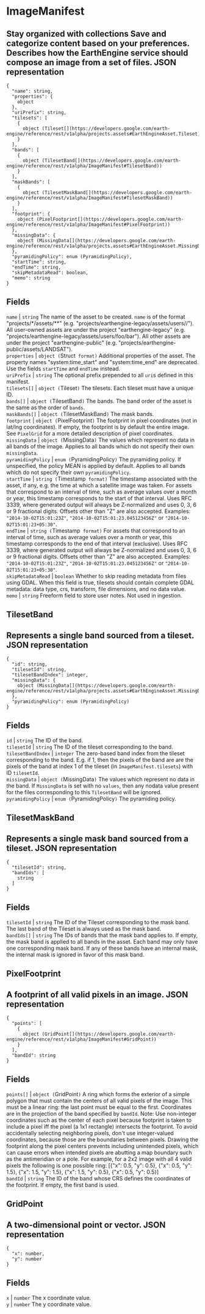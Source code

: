  
#  ImageManifest
Stay organized with collections  Save and categorize content based on your preferences. 
Describes how the EarthEngine service should compose an image from a set of files.
JSON representation  
---  
```
{
  "name": string,
  "properties": {
    object
  },
  "uriPrefix": string,
  "tilesets": [
    {
      object (Tileset[](https://developers.google.com/earth-engine/reference/rest/v1alpha/projects.assets#EarthEngineAsset.Tileset))
    }
  ],
  "bands": [
    {
      object (TilesetBand[](https://developers.google.com/earth-engine/reference/rest/v1alpha/ImageManifest#TilesetBand))
    }
  ],
  "maskBands": [
    {
      object (TilesetMaskBand[](https://developers.google.com/earth-engine/reference/rest/v1alpha/ImageManifest#TilesetMaskBand))
    }
  ],
  "footprint": {
    object (PixelFootprint[](https://developers.google.com/earth-engine/reference/rest/v1alpha/ImageManifest#PixelFootprint))
  },
  "missingData": {
    object (MissingData[](https://developers.google.com/earth-engine/reference/rest/v1alpha/projects.assets#EarthEngineAsset.MissingData))
  },
  "pyramidingPolicy": enum (PyramidingPolicy),
  "startTime": string,
  "endTime": string,
  "skipMetadataRead": boolean,
  "memo": string
}
```
  
Fields  
---  
`name` |  `string` The name of the asset to be created. `name` is of the format "projects/*/assets/**" (e.g. "projects/earthengine-legacy/assets/users//"). All user-owned assets are under the project "earthengine-legacy" (e.g. "projects/earthengine-legacy/assets/users/foo/bar"). All other assets are under the project "earthengine-public" (e.g. "projects/earthengine-public/assets/LANDSAT").  
`properties` |  `object (`Struct[](https://protobuf.dev/reference/protobuf/google.protobuf/#struct)` format)` Additional properties of the asset. The property names "system:time_start" and "system:time_end" are deprecated. Use the fields `startTime` and `endTime` instead.  
`uriPrefix` |  `string` The optional prefix prepended to all `uri`s defined in this manifest.  
`tilesets[]` |  `object (`Tileset[](https://developers.google.com/earth-engine/reference/rest/v1alpha/projects.assets#EarthEngineAsset.Tileset)`)` The tilesets. Each tileset must have a unique ID.  
`bands[]` |  `object (`TilesetBand[](https://developers.google.com/earth-engine/reference/rest/v1alpha/ImageManifest#TilesetBand)`)` The bands. The band order of the asset is the same as the order of `bands`.  
`maskBands[]` |  `object (`TilesetMaskBand[](https://developers.google.com/earth-engine/reference/rest/v1alpha/ImageManifest#TilesetMaskBand)`)` The mask bands.  
`footprint` |  `object (`PixelFootprint[](https://developers.google.com/earth-engine/reference/rest/v1alpha/ImageManifest#PixelFootprint)`)` The footprint in pixel coordinates (not in lat/lng coordinates). If empty, the footprint is by default the entire image. See `PixelGrid` for a more detailed description of pixel coordinates.  
`missingData` |  `object (`MissingData[](https://developers.google.com/earth-engine/reference/rest/v1alpha/projects.assets#EarthEngineAsset.MissingData)`)` The values which represent no data in all bands of the image. Applies to all bands which do not specify their own `missingData`.  
`pyramidingPolicy` |  `enum (`PyramidingPolicy`)` The pyramiding policy. If unspecified, the policy MEAN is applied by default. Applies to all bands which do not specify their own `pyramidingPolicy`.  
`startTime` |  `string (`Timestamp[](https://protobuf.dev/reference/protobuf/google.protobuf/#timestamp)` format)` The timestamp associated with the asset, if any, e.g. the time at which a satellite image was taken. For assets that correspond to an interval of time, such as average values over a month or year, this timestamp corresponds to the start of that interval. Uses RFC 3339, where generated output will always be Z-normalized and uses 0, 3, 6 or 9 fractional digits. Offsets other than "Z" are also accepted. Examples: `"2014-10-02T15:01:23Z"`, `"2014-10-02T15:01:23.045123456Z"` or `"2014-10-02T15:01:23+05:30"`.  
`endTime` |  `string (`Timestamp[](https://protobuf.dev/reference/protobuf/google.protobuf/#timestamp)` format)` For assets that correspond to an interval of time, such as average values over a month or year, this timestamp corresponds to the end of that interval (exclusive). Uses RFC 3339, where generated output will always be Z-normalized and uses 0, 3, 6 or 9 fractional digits. Offsets other than "Z" are also accepted. Examples: `"2014-10-02T15:01:23Z"`, `"2014-10-02T15:01:23.045123456Z"` or `"2014-10-02T15:01:23+05:30"`.  
`skipMetadataRead` |  `boolean` Whether to skip reading metadata from files using GDAL. When this field is true, tilesets should contain complete GDAL metadata: data type, crs, transform, file dimensions, and no data value.  
`memo` |  `string` Freeform field to store user notes. Not used in ingestion.  
## TilesetBand
Represents a single band sourced from a tileset.
JSON representation  
---  
```
{
  "id": string,
  "tilesetId": string,
  "tilesetBandIndex": integer,
  "missingData": {
    object (MissingData[](https://developers.google.com/earth-engine/reference/rest/v1alpha/projects.assets#EarthEngineAsset.MissingData))
  },
  "pyramidingPolicy": enum (PyramidingPolicy)
}
```
  
Fields  
---  
`id` |  `string` The ID of the band.  
`tilesetId` |  `string` The ID of the tileset corresponding to the band.  
`tilesetBandIndex` |  `integer` The zero-based band index from the tileset corresponding to the band. E.g. if 1, then the pixels of the band are are the pixels of the band at index 1 of the tileset (in `ImageManifest.tilesets`) with ID `tilesetId`.  
`missingData` |  `object (`MissingData[](https://developers.google.com/earth-engine/reference/rest/v1alpha/projects.assets#EarthEngineAsset.MissingData)`)` The values which represent no data in the band. If `MissingData` is set with no `values`, then any nodata value present for the files corresponding to this `TilesetBand` will be ignored.  
`pyramidingPolicy` |  `enum (`PyramidingPolicy`)` The pyramiding policy.  
## TilesetMaskBand
Represents a single mask band sourced from a tileset.
JSON representation  
---  
```
{
  "tilesetId": string,
  "bandIds": [
    string
  ]
}
```
  
Fields  
---  
`tilesetId` |  `string` The ID of the Tileset corresponding to the mask band. The last band of the Tileset is always used as the mask band.  
`bandIds[]` |  `string` The IDs of bands that the mask band applies to. If empty, the mask band is applied to all bands in the asset. Each band may only have one corresponding mask band. If any of these bands have an internal mask, the internal mask is ignored in favor of this mask band.  
## PixelFootprint
A footprint of all valid pixels in an image.
JSON representation  
---  
```
{
  "points": [
    {
      object (GridPoint[](https://developers.google.com/earth-engine/reference/rest/v1alpha/ImageManifest#GridPoint))
    }
  ],
  "bandId": string
}
```
  
Fields  
---  
`points[]` |  `object (`GridPoint[](https://developers.google.com/earth-engine/reference/rest/v1alpha/ImageManifest#GridPoint)`)` A ring which forms the exterior of a simple polygon that must contain the centers of all valid pixels of the image. This must be a linear ring: the last point must be equal to the first. Coordinates are in the projection of the band specified by `bandId`. Note: Use non-integer coordinates such as the center of each pixel because footprint is taken to include a pixel iff the pixel (a 1x1 rectangle) intersects the footprint. To avoid accidentally selecting neighboring pixels, don't use integer-valued coordinates, because those are the boundaries between pixels. Drawing the footprint along the pixel centers prevents including unintended pixels, which can cause errors when intended pixels are abutting a map boundary such as the antimeridian or a pole. For example, for a 2x2 image with all 4 valid pixels the following is one possible ring: [{"x": 0.5, "y": 0.5}, {"x": 0.5, "y": 1.5}, {"x": 1.5, "y": 1.5}, {"x": 1.5, "y": 0.5}, {"x": 0.5, "y": 0.5}]  
`bandId` |  `string` The ID of the band whose CRS defines the coordinates of the footprint. If empty, the first band is used.  
## GridPoint
A two-dimensional point or vector.
JSON representation  
---  
```
{
  "x": number,
  "y": number
}
```
  
Fields  
---  
`x` |  `number` The x coordinate value.  
`y` |  `number` The y coordinate value.  
